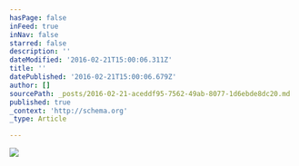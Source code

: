 ```yaml
---
hasPage: false
inFeed: true
inNav: false
starred: false
description: ''
dateModified: '2016-02-21T15:00:06.311Z'
title: ''
datePublished: '2016-02-21T15:00:06.679Z'
author: []
sourcePath: _posts/2016-02-21-aceddf95-7562-49ab-8077-1d6ebde8dc20.md
published: true
_context: 'http://schema.org'
_type: Article

---
```

![](https://the-grid-user-content.s3-us-west-2.amazonaws.com/c6724869-741d-42b1-9a1f-dbc83d9cef4e.jpg)